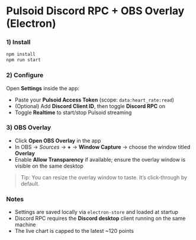 # Pulsoid Discord RPC + OBS Overlay (Electron)

### 1) Install
```bash
npm install
npm run start
```

### 2) Configure
Open **Settings** inside the app:
- Paste your **Pulsoid Access Token** (scope: `data:heart_rate:read`)
- (Optional) Add **Discord Client ID**, then toggle **Discord RPC** on
- Toggle **Realtime** to start/stop Pulsoid streaming

### 3) OBS Overlay
- Click **Open OBS Overlay** in the app
- In OBS → *Sources* → **+** → **Window Capture** → choose the window titled **Overlay**
- Enable **Allow Transparency** if available; ensure the overlay window is visible on the same desktop

> Tip: You can resize the overlay window to taste. It’s click‑through by default.

### Notes
- Settings are saved locally via `electron-store` and loaded at startup
- Discord RPC requires the **Discord desktop** client running on the same machine
- The live chart is capped to the latest ~120 points